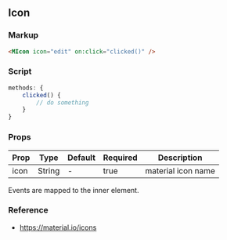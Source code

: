## Icon

### Markup

```html
<MIcon icon="edit" on:click="clicked()" />
```

### Script 

```javascript
methods: {
    clicked() {
        // do something
    }
}
```

### Props

| Prop | Type | Default | Required | Description |
|------|------|---------|----------|-------------|
| icon | String | - | true | material icon name |

Events are mapped to the inner element.

### Reference

- https://material.io/icons
